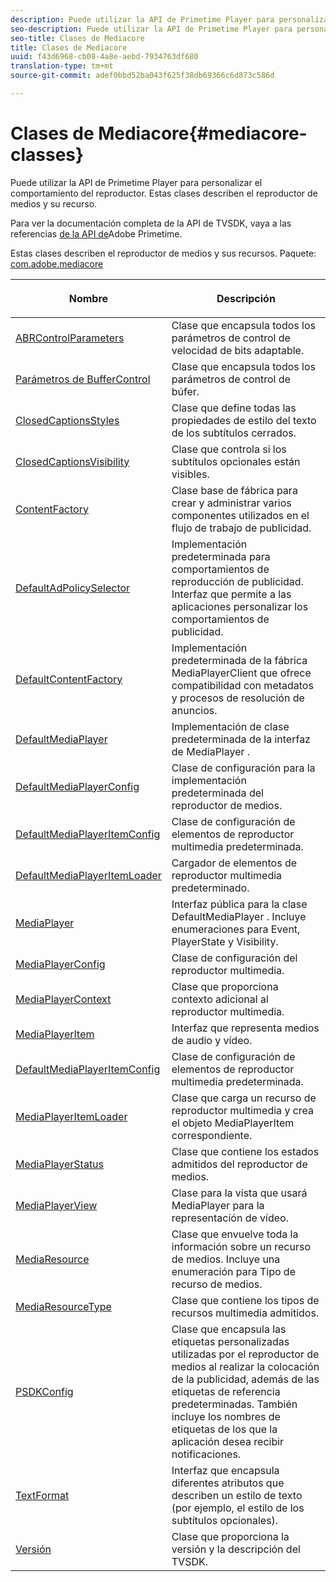 ```yaml
---
description: Puede utilizar la API de Primetime Player para personalizar el comportamiento del reproductor. Estas clases describen el reproductor de medios y su recurso.
seo-description: Puede utilizar la API de Primetime Player para personalizar el comportamiento del reproductor. Estas clases describen el reproductor de medios y su recurso.
seo-title: Clases de Mediacore
title: Clases de Mediacore
uuid: f43d6968-cb08-4a8e-aebd-7934763df680
translation-type: tm+mt
source-git-commit: adef0bbd52ba043f625f38db69366c6d873c586d

---
```



# Clases de Mediacore{#mediacore-classes}

Puede utilizar la API de Primetime Player para personalizar el comportamiento del reproductor. Estas clases describen el reproductor de medios y su recurso.

Para ver la documentación completa de la API de TVSDK, vaya a las referencias [de la API de](https://help.adobe.com/en_US/primetime/api/index.html)Adobe Primetime.

Estas clases describen el reproductor de medios y sus recursos.
Paquete: [com.adobe.mediacore](https://help.adobe.com/en_US/primetime/api/psdk/asdoc-dhls_1.4/com/adobe/mediacore/package-detail.html)

<table frame="all" colsep="1" rowsep="1" id="table_2801E01282A948E6917910CA2FD1E05C"> 
 <thead> 
  <tr rowsep="1"> 
   <th colname="1" class="entry"> <p>Nombre </p> </th> 
   <th colname="2" class="entry"> <p>Descripción </p> </th> 
  </tr> 
 </thead>
 <tbody> 
  <tr rowsep="1"> 
   <td colname="1"><span class="codeph"><a href="https://help.adobe.com/en_US/primetime/api/psdk/asdoc-dhls_1.4/com/adobe/mediacore/ABRControlParameters.html" format="html" scope="external"> ABRControlParameters</a></span> </td> 
   <td colname="2"> Clase que encapsula todos los parámetros de control de velocidad de bits adaptable. </td> 
  </tr> 
  <tr rowsep="1"> 
   <td colname="1"><span class="codeph"><a href="https://help.adobe.com/en_US/primetime/api/psdk/asdoc-dhls_1.4/com/adobe/mediacore/BufferControlParameters.html" format="html" scope="external"> Parámetros de BufferControl</a></span> </td> 
   <td colname="2"> Clase que encapsula todos los parámetros de control de búfer. </td> 
  </tr> 
  <tr rowsep="1"> 
   <td colname="1"><span class="codeph"><a href="https://help.adobe.com/en_US/primetime/api/psdk/asdoc-dhls_1.4/com/adobe/mediacore/ClosedCaptionStyles.html" format="html" scope="external"> ClosedCaptionsStyles</a></span> </td> 
   <td colname="2"> Clase que define todas las propiedades de estilo del texto de los subtítulos cerrados. </td> 
  </tr> 
  <tr rowsep="1"> 
   <td colname="1"><span class="codeph"><a href="https://help.adobe.com/en_US/primetime/api/psdk/asdoc-dhls_1.4/com/adobe/mediacore/ClosedCaptionsVisibility.html" format="html" scope="external"> ClosedCaptionsVisibility</a></span> </td> 
   <td colname="2"> Clase que controla si los subtítulos opcionales están visibles. </td> 
  </tr> 
  <tr rowsep="1"> 
   <td colname="1"><span class="codeph"><a href="https://help.adobe.com/en_US/primetime/api/psdk/asdoc-dhls_1.4/com/adobe/mediacore/ContentFactory.html" format="html" scope="external"> ContentFactory</a></span> </td> 
   <td colname="2"> Clase base de fábrica para crear y administrar varios componentes utilizados en el flujo de trabajo de publicidad. </td> 
  </tr> 
  <tr rowsep="1"> 
   <td colname="1"><span class="codeph"> <a href="https://help.adobe.com/en_US/primetime/api/psdk/asdoc-dhls_1.4/com/adobe/mediacore/DefaultAdPolicySelector.html" format="html" scope="external"> DefaultAdPolicySelector</a></span> </td> 
   <td colname="2"> Implementación predeterminada para comportamientos de reproducción de publicidad. Interfaz que permite a las aplicaciones personalizar los comportamientos de publicidad. </td> 
  </tr> 
  <tr rowsep="1"> 
   <td colname="1"><span class="codeph"><a href="https://help.adobe.com/en_US/primetime/api/psdk/asdoc-dhls_1.4/com/adobe/mediacore/DefaultContentFactory.html" format="html" scope="external"> DefaultContentFactory</a></span> </td> 
   <td colname="2">Implementación predeterminada de la fábrica <span class="codeph"> MediaPlayerClient</span> que ofrece compatibilidad con metadatos y procesos de resolución de anuncios. </td> 
  </tr> 
  <tr rowsep="1"> 
   <td colname="1"><span class="codeph"><a href="https://help.adobe.com/en_US/primetime/api/psdk/asdoc-dhls_1.4/com/adobe/mediacore/DefaultMediaPlayer.html" format="html" scope="external"> DefaultMediaPlayer</a></span> </td> 
   <td colname="2">Implementación de clase predeterminada de la interfaz de <span class="codeph"> MediaPlayer</span> . </td> 
  </tr> 
  <tr rowsep="1"> 
   <td colname="1"><span class="codeph"><a href="https://help.adobe.com/en_US/primetime/api/psdk/asdoc-dhls_1.4/com/adobe/mediacore/DefaultMediaPlayerConfig.html" format="html" scope="external"> DefaultMediaPlayerConfig</a></span> </td> 
   <td colname="2"> Clase de configuración para la implementación predeterminada del reproductor de medios. </td> 
  </tr> 
  <tr rowsep="1"> 
   <td colname="1"><span class="codeph"><a href="https://help.adobe.com/en_US/primetime/api/psdk/asdoc-dhls_1.4/com/adobe/mediacore/DefaultMediaPlayerItemConfig.html" format="html" scope="external"> DefaultMediaPlayerItemConfig</a></span> </td> 
   <td colname="2"> Clase de configuración de elementos de reproductor multimedia predeterminada. </td> 
  </tr> 
  <tr rowsep="1"> 
   <td colname="1"><span class="codeph"><a href="https://help.adobe.com/en_US/primetime/api/psdk/asdoc-dhls_1.4/com/adobe/mediacore/DefaultMediaPlayerItemLoader.html" format="html" scope="external"> DefaultMediaPlayerItemLoader</a></span> </td> 
   <td colname="2"> Cargador de elementos de reproductor multimedia predeterminado. </td> 
  </tr> 
  <tr rowsep="1"> 
   <td colname="1"><span class="codeph"><a href="https://help.adobe.com/en_US/primetime/api/psdk/asdoc-dhls_1.4/com/adobe/mediacore/MediaPlayer.html" format="html" scope="external"> MediaPlayer</a></span> </td> 
   <td colname="2">Interfaz pública para la clase <span class="codeph"> DefaultMediaPlayer</span> . Incluye enumeraciones para Event, PlayerState y Visibility. </td> 
  </tr> 
  <tr rowsep="1"> 
   <td colname="1"><span class="codeph"><a href="https://help.adobe.com/en_US/primetime/api/psdk/asdoc-dhls_1.4/com/adobe/mediacore/MediaPlayerConfig.html" format="html" scope="external"> MediaPlayerConfig</a></span> </td> 
   <td colname="2"> Clase de configuración del reproductor multimedia. </td> 
  </tr> 
  <tr rowsep="1"> 
   <td colname="1"><span class="codeph"><a href="https://help.adobe.com/en_US/primetime/api/psdk/asdoc-dhls_1.4/com/adobe/mediacore/MediaPlayerContext.html" format="html" scope="external"> MediaPlayerContext</a></span> </td> 
   <td colname="2"> Clase que proporciona contexto adicional al reproductor multimedia. </td> 
  </tr> 
  <tr rowsep="1"> 
   <td colname="1"><span class="codeph"><a href="https://help.adobe.com/en_US/primetime/api/psdk/asdoc-dhls_1.4/com/adobe/mediacore/MediaPlayerItem.html" format="html" scope="external"> MediaPlayerItem</a></span> </td> 
   <td colname="2"> Interfaz que representa medios de audio y vídeo. </td> 
  </tr> 
  <tr rowsep="1"> 
   <td colname="1"><span class="codeph"><a href="https://help.adobe.com/en_US/primetime/api/psdk/asdoc-dhls_1.4/com/adobe/mediacore/DefaultMediaPlayerItemConfig.html" format="html" scope="external"> DefaultMediaPlayerItemConfig</a></span> </td> 
   <td colname="2"> Clase de configuración de elementos de reproductor multimedia predeterminada. </td> 
  </tr> 
  <tr rowsep="1"> 
   <td colname="1"><span class="codeph"><a href="https://help.adobe.com/en_US/primetime/api/psdk/asdoc-dhls_1.4/com/adobe/mediacore/MediaPlayerItemLoader.html" format="html" scope="external"> MediaPlayerItemLoader</a></span> </td> 
   <td colname="2">Clase que carga un recurso de reproductor multimedia y crea el objeto <span class="codeph"> MediaPlayerItem</span> correspondiente. </td> 
  </tr> 
  <tr rowsep="1"> 
   <td colname="1"><span class="codeph"><a href="https://help.adobe.com/en_US/primetime/api/psdk/asdoc-dhls_1.4/com/adobe/mediacore/MediaPlayerStatus.html" format="html" scope="external"> MediaPlayerStatus</a></span> </td> 
   <td colname="2"> Clase que contiene los estados admitidos del reproductor de medios. </td> 
  </tr> 
  <tr rowsep="1"> 
   <td colname="1"><span class="codeph"><a href="https://help.adobe.com/en_US/primetime/api/psdk/asdoc-dhls_1.4/com/adobe/mediacore/MediaPlayerView.html" format="html" scope="external"> MediaPlayerView</a></span> </td> 
   <td colname="2">Clase para la vista que usará <span class="codeph"> MediaPlayer</span> para la representación de vídeo. </td> 
  </tr> 
  <tr rowsep="1"> 
   <td colname="1"><span class="codeph"><a href="https://help.adobe.com/en_US/primetime/api/psdk/asdoc-dhls_1.4/com/adobe/mediacore/MediaResource.html" format="html" scope="external"> MediaResource</a></span> </td> 
   <td colname="2"> Clase que envuelve toda la información sobre un recurso de medios. Incluye una enumeración para Tipo de recurso de medios. </td> 
  </tr> 
  <tr rowsep="1"> 
   <td colname="1"><span class="codeph"><a href="https://help.adobe.com/en_US/primetime/api/psdk/asdoc-dhls_1.4/com/adobe/mediacore/MediaResourceType.html" format="html" scope="external"> MediaResourceType</a></span> </td> 
   <td colname="2"> Clase que contiene los tipos de recursos multimedia admitidos. </td> 
  </tr> 
  <tr rowsep="1"> 
   <td colname="1"><span class="codeph"><a href="https://help.adobe.com/en_US/primetime/api/psdk/asdoc-dhls_1.4/com/adobe/mediacore/PSDKConfig.html" format="html" scope="external"> PSDKConfig</a></span> </td> 
   <td colname="2"> Clase que encapsula las etiquetas personalizadas utilizadas por el reproductor de medios al realizar la colocación de la publicidad, además de las etiquetas de referencia predeterminadas. También incluye los nombres de etiquetas de los que la aplicación desea recibir notificaciones. </td> 
  </tr> 
  <tr rowsep="1"> 
   <td colname="1"><span class="codeph"><a href="https://help.adobe.com/en_US/primetime/api/psdk/asdoc-dhls_1.4/com/adobe/mediacore/TextFormat.html" format="html" scope="external"> TextFormat</a></span> </td> 
   <td colname="2"> Interfaz que encapsula diferentes atributos que describen un estilo de texto (por ejemplo, el estilo de los subtítulos opcionales). </td> 
  </tr> 
  <tr rowsep="0"> 
   <td colname="1"><span class="codeph"><a href="https://help.adobe.com/en_US/primetime/api/psdk/asdoc-dhls_1.4/com/adobe/mediacore/Version.html" format="html" scope="external"> Versión</a></span> </td> 
   <td colname="2"> Clase que proporciona la versión y la descripción del TVSDK. </td> 
  </tr> 
 </tbody> 
</table>

